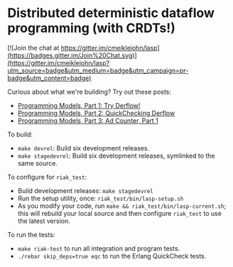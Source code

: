 Distributed deterministic dataflow programming (with CRDTs!)
=======================================================

[![Join the chat at https://gitter.im/cmeiklejohn/lasp](https://badges.gitter.im/Join%20Chat.svg)](https://gitter.im/cmeiklejohn/lasp?utm_source=badge&utm_medium=badge&utm_campaign=pr-badge&utm_content=badge)

Curious about what we're building?  Try out these posts:

* [Programming Models, Part 1: Try Derflow!](http://christophermeiklejohn.com/derflow/erlang/2014/09/28/try-derflow.html)
* [Programming Models, Part 2: QuickChecking Derflow](http://christophermeiklejohn.com/derflow/erlang/2014/10/01/quickchecking-derflow.html)
* [Programming Models, Part 3: Ad Counter, Part 1](http://christophermeiklejohn.com/derflow/erlang/2014/11/16/ad-counter-derflow.html)

To build:

* `make devrel`: Build six development releases.
* `make stagedevrel`: Build six development releases, symlinked to the same source.

To configure for `riak_test`:

* Build development releases: `make stagedevrel`
* Run the setup utility, once: `riak_test/bin/lasp-setup.sh`
* As you modify your code, run `make && riak_test/bin/lasp-current.sh`; this will rebuild your local source and then configure `riak_test` to use the latest version.

To run the tests:

* `make riak-test` to run all integration and program tests.
* `./rebar skip_deps=true eqc` to run the Erlang QuickCheck tests.
